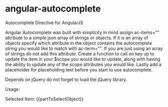 angular-autocomplete
====================

Autocomplete Directive for AngularJS

Angular Autocomplete was built with simplicity in mind assign ac-items="" attribute to a simple json
array of strings or objects. If it is an array of objects specify which attribute in the object
contains the autocomplete string you would like to match with ac-term="". If you are just using an
array of strings do not add this attribute. Create a function to call on key up to update the item
in your $scope you would like to update, along with having the ability to update any of the scope
attributes you would like. Lastly add a placeholder for placeholding text before you start to use
autocomplete.

Depends on jQuery do not forget to load the jQuery library.

Usage:

<script>
    angular.module('exampleApp',
            [
                "angularAutocomplete"
            ]
    ).controller('exampleObjectController', function($scope) {
        $scope.items = [
            {partNum: "Q5950A"},
            {partNum: "Q5951A"},
            {partNum: "Q5952A"},
        ];

        $scope.updateObjectItems = function(typedString){
            console.log(typedString);
            $scope.partToSelectObject = typedString;
        }
    });
</script>

<div ng-controller="exampleObjectController">
    <ng-autocomplete ac-items="items" ac-term="'partNum'" ac-keyup="updateObjectItems" placeholder="Part Number..." ng-model="partToSelectObject"></ng-autocomplete>
    Selected Item: {{partToSelectObject}}
</div>
